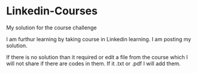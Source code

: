 # Linkedin-Courses
My solution for the course challenge 


I am furthur learning by taking course in Linkedin learning.
I am posting my solution.

If there is no solution than it required or edit a file from the course which I will not share if there are codes in them. If it .txt or .pdf I will add them.
